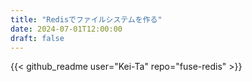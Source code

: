 ```yaml
---
title: "Redisでファイルシステムを作る"
date: 2024-07-01T12:00:00
draft: false
---
```


{{< github_readme user="Kei-Ta" repo="fuse-redis" >}}

